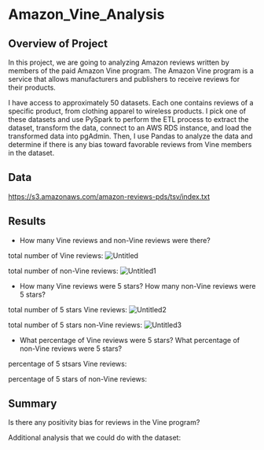 # Amazon_Vine_Analysis

## Overview of Project
In this project, we are going to analyzing Amazon reviews written by members of the paid Amazon Vine program. The Amazon Vine program is a service that allows manufacturers and publishers to receive reviews for their products.

I have access to approximately 50 datasets. Each one contains reviews of a specific product, from clothing apparel to wireless products. I pick one of these datasets and use PySpark to perform the ETL process to extract the dataset, transform the data, connect to an AWS RDS instance, and load the transformed data into pgAdmin. Then, I use Pandas to analyze the data and determine if there is any bias toward favorable reviews from Vine members in the dataset. 

## Data
https://s3.amazonaws.com/amazon-reviews-pds/tsv/index.txt


## Results

- How many Vine reviews and non-Vine reviews were there?

total number of Vine reviews:
![Untitled](https://user-images.githubusercontent.com/38533045/138540530-7ca57aca-db83-4e5c-a01f-d981f5c3ef0b.png)


total number of non-Vine reviews:
![Untitled1](https://user-images.githubusercontent.com/38533045/138540542-ed57fdaa-84e2-4084-81b9-9dde070b4a06.png)


- How many Vine reviews were 5 stars? How many non-Vine reviews were 5 stars?

total number of 5 stars Vine reviews:
![Untitled2](https://user-images.githubusercontent.com/38533045/138540561-2e9b75c1-8fe8-406d-ab16-fc6defbef11a.png)


total number of 5 stars non-Vine reviews:
![Untitled3](https://user-images.githubusercontent.com/38533045/138540578-36eff478-76d5-4805-a3e7-fc12bc5dfa41.png)


- What percentage of Vine reviews were 5 stars? What percentage of non-Vine reviews were 5 stars?

percentage of 5 stsars Vine reviews:


percentage of 5 stars of non-Vine reviews:




## Summary
Is there any positivity bias for reviews in the Vine program?

Additional analysis that we could do with the dataset: 

